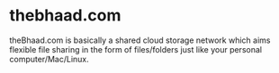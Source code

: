 # thebhaad.com
theBhaad.com is basically a shared cloud storage network which aims flexible file sharing in the form of files/folders just like your personal computer/Mac/Linux. 
